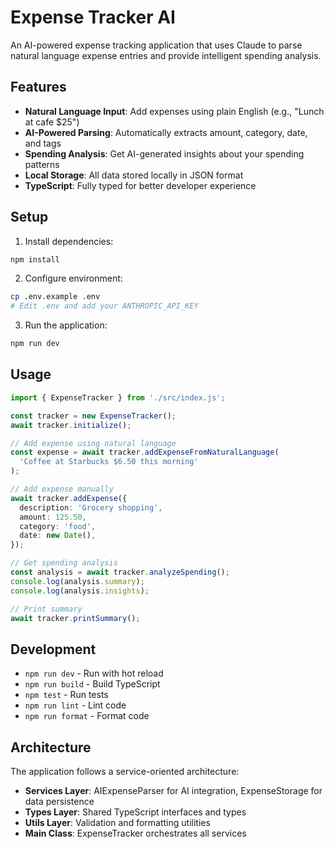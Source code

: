 # Expense Tracker AI

An AI-powered expense tracking application that uses Claude to parse natural language expense entries and provide intelligent spending analysis.

## Features

- **Natural Language Input**: Add expenses using plain English (e.g., "Lunch at cafe $25")
- **AI-Powered Parsing**: Automatically extracts amount, category, date, and tags
- **Spending Analysis**: Get AI-generated insights about your spending patterns
- **Local Storage**: All data stored locally in JSON format
- **TypeScript**: Fully typed for better developer experience

## Setup

1. Install dependencies:
```bash
npm install
```

2. Configure environment:
```bash
cp .env.example .env
# Edit .env and add your ANTHROPIC_API_KEY
```

3. Run the application:
```bash
npm run dev
```

## Usage

```typescript
import { ExpenseTracker } from './src/index.js';

const tracker = new ExpenseTracker();
await tracker.initialize();

// Add expense using natural language
const expense = await tracker.addExpenseFromNaturalLanguage(
  'Coffee at Starbucks $6.50 this morning'
);

// Add expense manually
await tracker.addExpense({
  description: 'Grocery shopping',
  amount: 125.50,
  category: 'food',
  date: new Date(),
});

// Get spending analysis
const analysis = await tracker.analyzeSpending();
console.log(analysis.summary);
console.log(analysis.insights);

// Print summary
await tracker.printSummary();
```

## Development

- `npm run dev` - Run with hot reload
- `npm run build` - Build TypeScript
- `npm test` - Run tests
- `npm run lint` - Lint code
- `npm run format` - Format code

## Architecture

The application follows a service-oriented architecture:

- **Services Layer**: AIExpenseParser for AI integration, ExpenseStorage for data persistence
- **Types Layer**: Shared TypeScript interfaces and types
- **Utils Layer**: Validation and formatting utilities
- **Main Class**: ExpenseTracker orchestrates all services
